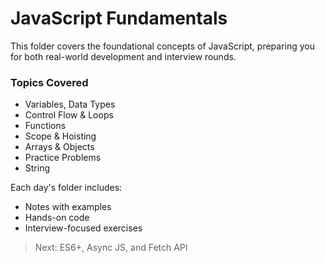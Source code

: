 # JavaScript Fundamentals

This folder covers the foundational concepts of JavaScript, preparing you for both real-world development and interview rounds.

### Topics Covered
- Variables, Data Types
- Control Flow & Loops
- Functions
- Scope & Hoisting
- Arrays & Objects
- Practice Problems
- String

Each day's folder includes:
- Notes with examples
- Hands-on code
- Interview-focused exercises

> Next: ES6+, Async JS, and Fetch API
